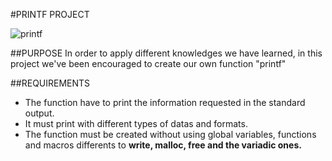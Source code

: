 #PRINTF PROJECT

![printf](https://cdn.pixabay.com/photo/2015/04/03/18/56/font-705667_960_720.jpg)

##PURPOSE
In order to apply different knowledges we have learned, in this project we've been encouraged to create our own function "printf"

##REQUIREMENTS
+ The function have to print the information requested in the standard output. 
+ It must print with different types of datas and formats.
+ The function must be created without using global variables, functions and macros differents to **write, malloc, free and the variadic ones.**
